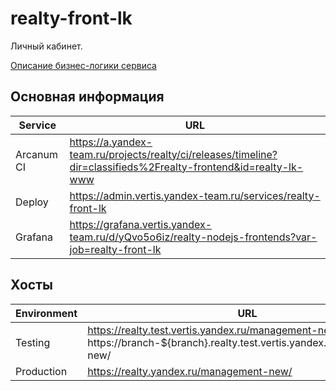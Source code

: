 # realty-front-lk

Личный кабинет.

[Описание бизнес-логики сервиса](https://wiki.yandex-team.ru/users/krustnic/lk-nedvizhimosti/)

## Основная информация

| Service | URL                                                                                                          |
|---|--------------------------------------------------------------------------------------------------------------|
| Arcanum CI | https://a.yandex-team.ru/projects/realty/ci/releases/timeline?dir=classifieds%2Frealty-frontend&id=realty-lk-www |
| Deploy | https://admin.vertis.yandex-team.ru/services/realty-front-lk |
| Grafana | https://grafana.vertis.yandex-team.ru/d/yQvo5o6iz/realty-nodejs-frontends?var-job=realty-front-lk |

## Хосты

| Environment | URL |
|---|---|
| Testing | https://realty.test.vertis.yandex.ru/management-new/ <br> https://branch-${branch}.realty.test.vertis.yandex.ru/management-new/ |
| Production | https://realty.yandex.ru/management-new/ |
